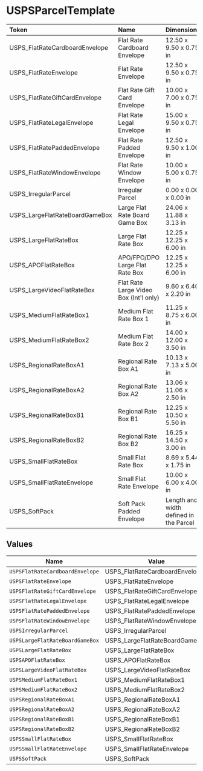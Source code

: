 # USPSParcelTemplate

|Token | Name | Dimensions|
|:---|:---|:---|
| USPS_FlatRateCardboardEnvelope | Flat Rate Cardboard Envelope |  12.50 x 9.50 x 0.75 in |
| USPS_FlatRateEnvelope | Flat Rate Envelope |  12.50 x 9.50 x 0.75 in |
| USPS_FlatRateGiftCardEnvelope | Flat Rate Gift Card Envelope |  10.00 x 7.00 x 0.75 in |
| USPS_FlatRateLegalEnvelope | Flat Rate Legal Envelope |  15.00 x 9.50 x 0.75 in |
| USPS_FlatRatePaddedEnvelope | Flat Rate Padded Envelope |  12.50 x 9.50 x 1.00 in |
| USPS_FlatRateWindowEnvelope | Flat Rate Window Envelope |  10.00 x 5.00 x 0.75 in |
| USPS_IrregularParcel | Irregular Parcel |  0.00 x 0.00 x 0.00 in |
| USPS_LargeFlatRateBoardGameBox | Large Flat Rate Board Game Box |  24.06 x 11.88 x 3.13 in |
| USPS_LargeFlatRateBox | Large Flat Rate Box |  12.25 x 12.25 x 6.00 in |
| USPS_APOFlatRateBox | APO/FPO/DPO Large Flat Rate Box |  12.25 x 12.25 x 6.00 in |
| USPS_LargeVideoFlatRateBox | Flat Rate Large Video Box (Int&#39;l only) |  9.60 x 6.40 x 2.20 in |
| USPS_MediumFlatRateBox1 | Medium Flat Rate Box 1 |  11.25 x 8.75 x 6.00 in |
| USPS_MediumFlatRateBox2 | Medium Flat Rate Box 2 |  14.00 x 12.00 x 3.50 in |
| USPS_RegionalRateBoxA1 | Regional Rate Box A1 |  10.13 x 7.13 x 5.00 in |
| USPS_RegionalRateBoxA2 | Regional Rate Box A2 |  13.06 x 11.06 x 2.50 in |
| USPS_RegionalRateBoxB1 | Regional Rate Box B1 |  12.25 x 10.50 x 5.50 in |
| USPS_RegionalRateBoxB2 | Regional Rate Box B2 |  16.25 x 14.50 x 3.00 in |
| USPS_SmallFlatRateBox | Small Flat Rate Box |  8.69 x 5.44 x 1.75 in |
| USPS_SmallFlatRateEnvelope | Small Flat Rate Envelope |  10.00 x 6.00 x 4.00 in |
| USPS_SoftPack | Soft Pack Padded Envelope |  Length and width defined in the Parcel|



## Values

| Name                            | Value                           |
| ------------------------------- | ------------------------------- |
| `USPSFlatRateCardboardEnvelope` | USPS_FlatRateCardboardEnvelope  |
| `USPSFlatRateEnvelope`          | USPS_FlatRateEnvelope           |
| `USPSFlatRateGiftCardEnvelope`  | USPS_FlatRateGiftCardEnvelope   |
| `USPSFlatRateLegalEnvelope`     | USPS_FlatRateLegalEnvelope      |
| `USPSFlatRatePaddedEnvelope`    | USPS_FlatRatePaddedEnvelope     |
| `USPSFlatRateWindowEnvelope`    | USPS_FlatRateWindowEnvelope     |
| `USPSIrregularParcel`           | USPS_IrregularParcel            |
| `USPSLargeFlatRateBoardGameBox` | USPS_LargeFlatRateBoardGameBox  |
| `USPSLargeFlatRateBox`          | USPS_LargeFlatRateBox           |
| `USPSAPOFlatRateBox`            | USPS_APOFlatRateBox             |
| `USPSLargeVideoFlatRateBox`     | USPS_LargeVideoFlatRateBox      |
| `USPSMediumFlatRateBox1`        | USPS_MediumFlatRateBox1         |
| `USPSMediumFlatRateBox2`        | USPS_MediumFlatRateBox2         |
| `USPSRegionalRateBoxA1`         | USPS_RegionalRateBoxA1          |
| `USPSRegionalRateBoxA2`         | USPS_RegionalRateBoxA2          |
| `USPSRegionalRateBoxB1`         | USPS_RegionalRateBoxB1          |
| `USPSRegionalRateBoxB2`         | USPS_RegionalRateBoxB2          |
| `USPSSmallFlatRateBox`          | USPS_SmallFlatRateBox           |
| `USPSSmallFlatRateEnvelope`     | USPS_SmallFlatRateEnvelope      |
| `USPSSoftPack`                  | USPS_SoftPack                   |